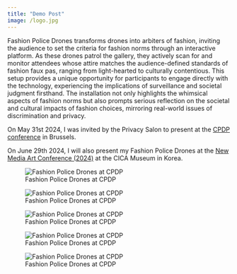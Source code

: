 ```yaml
---
title: "Demo Post"
image: /logo.jpg
---
```

Fashion Police Drones transforms drones into arbiters of fashion, inviting the audience to set the criteria for fashion norms through an interactive platform. As these drones patrol the gallery, they actively scan for and monitor attendees whose attire matches the audience-defined standards of fashion faux pas, ranging from light-hearted to culturally contentious. This setup provides a unique opportunity for participants to engage directly with the technology, experiencing the implications of surveillance and societal judgment firsthand. The installation not only highlights the whimsical aspects of fashion norms but also prompts serious reflection on the societal and cultural impacts of fashion choices, mirroring real-world issues of discrimination and privacy.


On May 31st 2024, I was invited by the Privacy Salon to present at the [CPDP conference](https://www.cpdpconferences.org/archive) in Brussels.


On June 29th 2024, I will also present my Fashion Police Drones at the [New Media Art Conference (2024)](https://cicamuseum.com/new-media-art-2024/) at the CICA Museum in Korea. 


<div class="row justify-content-center">
  <figure class="col-6">
    <img class="img-fluid rounded-left rounded-right shadow-sm mx-auto d-block" src="../../../assets/portfolio/drone_5.png" alt="Fashion Police Drones at CPDP" style="max-height: 400px; width: auto;">
    <figcaption class="mt-2 text-center image-caption">Fashion Police Drones at CPDP</figcaption>
  </figure>
</div>

<div class="row justify-content-center">
  <figure class="col-6">
    <img class="img-fluid rounded-left rounded-right shadow-sm mx-auto d-block" src="../../../assets/portfolio/drone_1.jpeg" alt="Fashion Police Drones at CPDP" style="max-height: 400px; width: auto;">
    <figcaption class="mt-2 text-center image-caption">Fashion Police Drones at CPDP</figcaption>
  </figure>
</div>

<div class="row justify-content-center">
  <figure class="col-6">
    <img class="img-fluid rounded-left rounded-right shadow-sm mx-auto d-block" src="../../../assets/portfolio/drone_2.jpeg" alt="Fashion Police Drones at CPDP" style="max-height: 400px; width: auto;">
    <figcaption class="mt-2 text-center image-caption">Fashion Police Drones at CPDP</figcaption>
  </figure>
</div>

<div class="row justify-content-center">
  <figure class="col-6">
    <img class="img-fluid rounded-left rounded-right shadow-sm mx-auto d-block" src="../../../assets/portfolio/drone_3.jpeg" alt="Fashion Police Drones at CPDP" style="max-height: 400px; width: auto;">
    <figcaption class="mt-2 text-center image-caption">Fashion Police Drones at CPDP</figcaption>
  </figure>
</div>

<div class="row justify-content-center">
  <figure class="col-6">
    <img class="img-fluid rounded-left rounded-right shadow-sm mx-auto d-block" src="../../../assets/portfolio/drone_4.jpeg" alt="Fashion Police Drones at CPDP" style="max-height: 400px; width: auto;">
    <figcaption class="mt-2 text-center image-caption">Fashion Police Drones at CPDP</figcaption>
  </figure>
</div>

